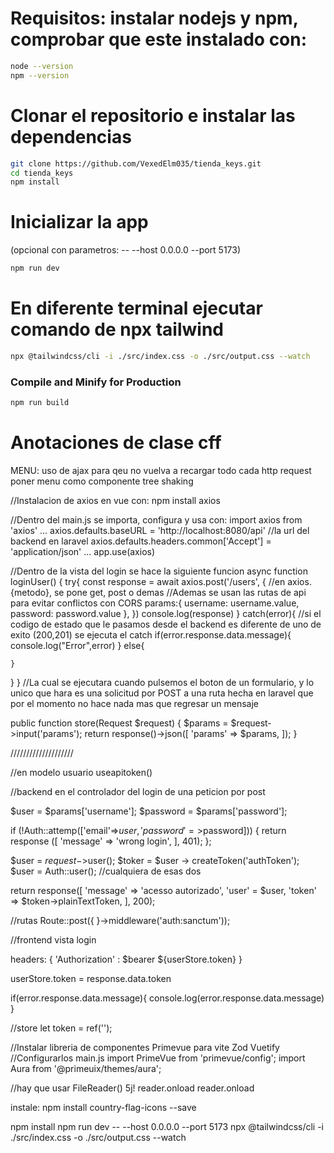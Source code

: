 # Requisitos: instalar nodejs y npm, comprobar que este instalado con:

```sh
node --version
npm --version
```

# Clonar el repositorio e instalar las dependencias

```sh
git clone https://github.com/VexedElm035/tienda_keys.git 
cd tienda_keys
npm install
```

# Inicializar la app
(opcional con parametros: -- --host 0.0.0.0 --port 5173)

```sh
npm run dev
```

# En diferente terminal ejecutar comando de npx tailwind

```sh
npx @tailwindcss/cli -i ./src/index.css -o ./src/output.css --watch
```

### Compile and Minify for Production

```sh
npm run build
```

# Anotaciones de clase cff

MENU:
uso de ajax para qeu no vuelva a recargar todo cada http request
poner menu como componente
tree shaking

 <!--
 
 let message = ref("probando") //para reactividad | como variables cualquiera pero cuando se actualice el valor de este elemento reactivo
let show = ref(false)
let id = ref('message-box')

const data = ref()

message.value = 'hola probando'

//computed, valor no esta definido y su valor depende de otra propiedad
let messageChange = computed(() => {
    return (show.value === false) ? 'adios probando' : 'hola probando'
})

function changeMessage() {
    message.value = 'cambiando mensaje'
}


 
 
 
  {{message}}
    {{show}}
    {{messageChange}}
    misma forma de usar eventos o funciones 
    <button 
    @click="show = !show" 
    >ola1</button>
    <button    
    v-on:click="show = !show"    
    >ola2</button>

    <div v-if="show"> se puede usar v-if o v-show 
        <p>{{message}           }</p>
    </div>
    <div v-else="show"> se puede usar v-if o v-show 
        <p>hola probando si</p>
    </div>
    Tambien existe v-if-else -->


//Instalacion de axios en vue con: 
npm install axios

//Dentro del main.js se importa, configura y usa con:
import axios from 'axios'
...
axios.defaults.baseURL = 'http://localhost:8080/api' //la url del backend en laravel
axios.defaults.headers.common['Accept'] = 'application/json'
...
app.use(axios)

//Dentro de la vista del login se hace la siguiente funcion
async function loginUser() {
  try{
    const response = await axios.post('/users', { //en axios.{metodo}, se pone get, post o demas
    //Ademas se usan las rutas de api para evitar conflictos con CORS
      params:{
        username: username.value,
        password: password.value
      },
    })
    console.log(response)
  }
  catch(error){ //si el codigo de estado que le pasamos desde el backend es diferente de uno de exito (200,201) se ejecuta el catch
    if(error.response.data.message){
      console.log("Error",error)
    }
    else{
      
    }
  }
}
//La cual se ejecutara cuando pulsemos el boton de un formulario, y lo unico que hara es una solicitud por POST a una ruta hecha en laravel que por el momento no hace nada mas que regresar un mensaje

public function store(Request $request)
    {
        $params = $request->input('params');
        return response()->json([
            'params' => $params,
        ]);
    }



////////////////////

//en modelo usuario
useapitoken()

//backend en el controlador del login de una peticion por post

$user = $params['username'];
$password = $params['password'];

if (!Auth::attemp(['email'=>$user, 'password'=>$password])) {
	return response ([
		'message' => 'wrong login',
	], 401);
};

$user = $request->$user();
$toker = $user -> createToken('authToken');
$user = Auth::user(); //cualquiera de esas dos

return response([
	'message' => 'acesso autorizado',
	'user' = $user,
	'token' => $token->plainTextToken,
], 200);


//rutas
Route::post({
}->middleware('auth:sanctum'));

//frontend vista login

headers: {
	'Authorization' : $bearer ${userStore.token}
}

userStore.token = response.data.token

if(error.response.data.message){
	console.log(error.response.data.message)
}

//store
let token = ref('');


//Instalar libreria de componentes
Primevue para vite
Zod
Vuetify
//Configurarlos
main.js
import PrimeVue from 'primevue/config';
import Aura from '@primeuix/themes/aura';


//hay que usar
FileReader()
5j!
reader.onload 
<FileUpload>
reader.onload


instale:
npm install country-flag-icons --save


npm install
npm run dev -- --host 0.0.0.0 --port 5173
npx @tailwindcss/cli -i ./src/index.css -o ./src/output.css --watch 
